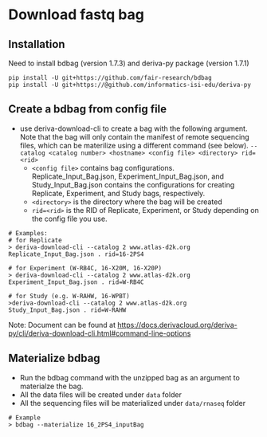 
# Download fastq bag

## Installation

Need to install bdbag (version 1.7.3) and deriva-py package (version 1.7.1)

```
pip install -U git+https://github.com/fair-research/bdbag
pip install -U git+https://@github.com/informatics-isi-edu/deriva-py
```

## Create a bdbag from config file
- use deriva-download-cli to create a bag with the following argument. Note that the bag will only contain the manifest of remote sequencing files, which can be materilize using a different command (see below).
  `--catalog <catalog number> <hostname> <config file> <directory> rid=<rid>`
  - `<config file>` contains bag configurations. Replicate_Input_Bag.json, Experiment_Input_Bag.json, and Study_Input_Bag.json contains the configurations for creating Replicate, Experiment, and Study bags, respectively.
  - `<directory>` is the directory where the bag will be created
  - `rid=<rid>` is the RID of Replicate, Experiment, or Study depending on the config file you use.

```
# Examples:
# for Replicate
> deriva-download-cli --catalog 2 www.atlas-d2k.org Replicate_Input_Bag.json . rid=16-2PS4

# for Experiment (W-RB4C, 16-X20M, 16-X20P)
> deriva-download-cli --catalog 2 www.atlas-d2k.org Experiment_Input_Bag.json . rid=W-RB4C

# for Study (e.g. W-RAHW, 16-WPBT)
>deriva-download-cli --catalog 2 www.atlas-d2k.org Study_Input_Bag.json . rid=W-RAHW
```
Note: Document can be found at https://docs.derivacloud.org/deriva-py/cli/deriva-download-cli.html#command-line-options

## Materialize bdbag
- Run the bdbag command with the unzipped bag as an argument to materialze the bag.
- All the data files will be created under `data` folder
- All the sequencing files will be materialized under `data/rnaseq` folder

```
# Example
> bdbag --materialize 16_2PS4_inputBag
```


